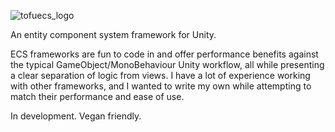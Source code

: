 ![tofuecs_logo](https://user-images.githubusercontent.com/8916588/138935335-b886c2c1-06c1-4043-a546-73b213b4ce55.png)

An entity component system framework for Unity. 

ECS frameworks are fun to code in and offer performance benefits against the typical GameObject/MonoBehaviour Unity workflow, all while presenting a clear separation of logic from views. I have a lot of experience working with other frameworks, and I wanted to write my own while attempting to match their performance and ease of use.

In development. Vegan friendly.
